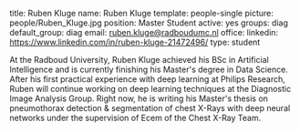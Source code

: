 title: Ruben Kluge
name: Ruben Kluge
template: people-single
picture: people/Ruben_Kluge.jpg
position: Master Student
active: yes
groups: diag
default_group: diag
email: ruben.kluge@radboudumc.nl
office: 
linkedin: https://www.linkedin.com/in/ruben-kluge-21472496/
type: student

At the Radboud University, Ruben Kluge achieved his BSc in Artificial Intelligence and is currently finishing his Master's degree in Data Science. After his first practical experience with deep learning at Philips Research, Ruben will continue working on deep learning techniques at the Diagnostic Image Analysis Group. Right now, he is writing his Master's thesis on pneumothorax detection & segmentation of chest X-Rays with deep neural networks under the supervision of Ecem of the Chest X-Ray Team.